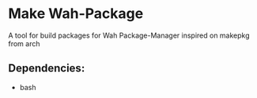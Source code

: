 # Make Wah-Package
A tool for build packages for Wah Package-Manager inspired on makepkg from arch

## Dependencies:
* bash
